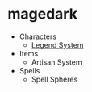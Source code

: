 # magedark

- Characters
  - [Legend System](legend.md)
- Items
  - Artisan System
- Spells
  - Spell Spheres
